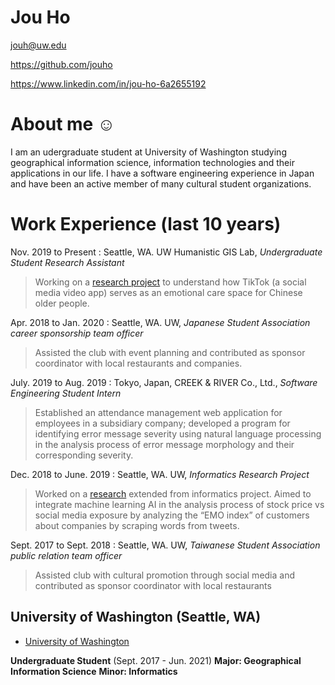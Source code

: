 # Jou Ho

jouh@uw.edu

https://github.com/jouho

https://www.linkedin.com/in/jou-ho-6a2655192

# About me ☺

I am an udergraduate student at University of Washington studying geographical information science, information technologies and their applications in our life. I have a software engineering experience in Japan and have been an active member of many cultural student organizations.

# Work Experience (last 10 years)

Nov. 2019 to Present :
Seattle, WA. UW Humanistic GIS Lab, *Undergraduate Student Research Assistant*
>Working on a [research project][] to understand how TikTok (a social media video app) serves as an emotional care space for Chinese older people.

Apr. 2018 to  Jan. 2020 :
Seattle, WA. UW, *Japanese Student Association career sponsorship team officer*
>Assisted the club with event planning and contributed as sponsor coordinator with local restaurants and companies.

July. 2019 to  Aug. 2019 :
Tokyo, Japan, CREEK & RIVER Co., Ltd., *Software Engineering Student Intern*
>Established an attendance management web application for employees in a subsidiary company; developed a program for identifying error message severity using natural language processing in the analysis process of error message morphology and their corresponding severity.

Dec. 2018 to June. 2019 :
Seattle, WA. UW, *Informatics Research Project*
>Worked on a [research][] extended from informatics project. Aimed to integrate machine learning AI in the analysis process of stock price vs social media exposure by analyzing the “EMO index” of customers about companies by scraping words from tweets.

Sept. 2017 to  Sept. 2018 :
Seattle, WA. UW, *Taiwanese Student Association public relation team officer*
>Assisted club with cultural promotion through social media and contributed as sponsor coordinator with local restaurants

## University of Washington (Seattle, WA)

* [University of Washington][]

**Undergraduate Student** (Sept. 2017 - Jun. 2021)
**Major: Geographical Information Science**
**Minor: Informatics**




[University of Washington]: https://www.washington.edu/
[research project]: https://github.com/jakobzhao/tiktok
[research]: https://zivaxu.shinyapps.io/Trash-Pandas-nest/
